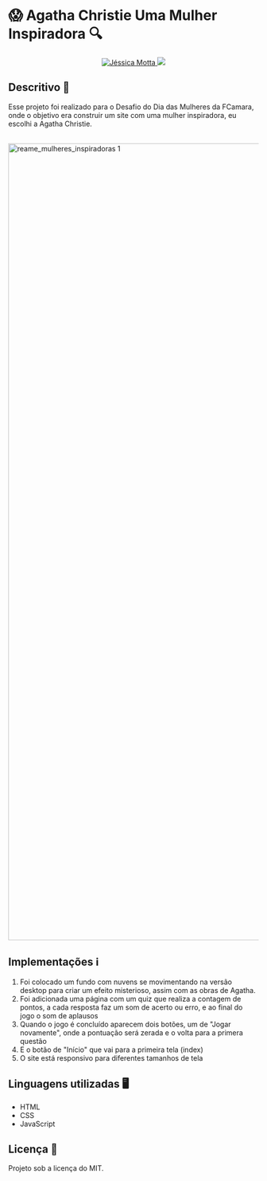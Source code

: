  # 😱 **Agatha Christie Uma Mulher Inspiradora** 	🔍	


<p align="center">	
  <a href="https://www.linkedin.com/in/jessicamotta17/">
    <img alt="Jéssica Motta" src="https://img.shields.io/badge/-LinkedIn-%230077B5?style=for-the-badge&logo=linkedin&logoColor=white" />
  </a>

  <a href = "mailto:jessicamotta.robotica@gmail.com">
   <img src="https://img.shields.io/badge/-Gmail-%23333?style=for-the-badge&logo=gmail&logoColor=white" target="_blank">
 </a>
 </p>



## Descritivo :bookmark_tabs:

Esse projeto foi realizado para o Desafio do Dia das Mulheres da FCamara, onde o objetivo era construir um site com uma mulher inspiradora, eu escolhi a Agatha Christie.

<div style="display: inline_block"><br>
  
  
  
<img width="1600" alt="reame_mulheres_inspiradoras 1" src="https://user-images.githubusercontent.com/30941796/160262672-6b3abc24-6282-469b-bb7a-d3bb06449cff.png">



## Implementações :information_source:
1. Foi colocado um fundo com nuvens se movimentando na versão desktop para criar um efeito misterioso, assim com as obras de Agatha.
2. Foi adicionada uma página com um quiz que realiza a contagem de pontos, a cada resposta faz um som de acerto ou erro, e ao final do jogo o som de aplausos 
3. Quando o jogo é concluído aparecem dois botões, um de "Jogar novamente", onde a pontuação será zerada e o volta para a primera questão
4. E o botão de "Início" que vai para a primeira tela (index)
5. O site está responsivo para diferentes tamanhos de tela
  
  
## Linguagens utilizadas :desktop_computer:	
  
- HTML
- CSS
- JavaScript
                                  
                                  
## Licença :scroll:	
Projeto sob a licença do MIT.
